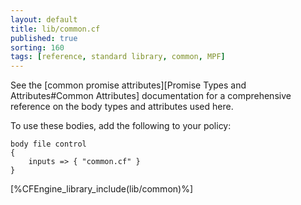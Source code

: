```yaml
---
layout: default
title: lib/common.cf
published: true
sorting: 160
tags: [reference, standard library, common, MPF]
---
```


See
the [common promise attributes][Promise Types and Attributes#Common Attributes]
documentation for a comprehensive reference on the body types and attributes
used here.

To use these bodies, add the following to your policy:

```cf3
body file control
{
	inputs => { "common.cf" }
}
```

[%CFEngine_library_include(lib/common)%]
